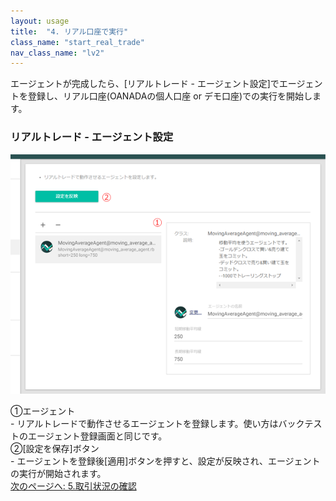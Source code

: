 ```yaml
---
layout: usage
title:  "4. リアル口座で実行"
class_name: "start_real_trade"
nav_class_name: "lv2"
---
```


エージェントが完成したら、[リアルトレード - エージェント設定]でエージェントを登録し、リアル口座(OANADAの個人口座 or デモ口座)での実行を開始します。

<h3>リアルトレード - エージェント設定</h3>

![エージェント設定](/images/usage/usage_08.png)

<div class="item">①エージェント</div>
- リアルトレードで動作させるエージェントを登録します。使い方はバックテストのエージェント登録画面と同じです。

<div class="item">②[設定を保存]ボタン</div>
- エージェントを登録後[適用]ボタンを押すと、設定が反映され、エージェントの実行が開始されます。


<div class="next">
  <a href="010500_analyze_trading.html">次のページへ: 5.取引状況の確認</a>
</div>
